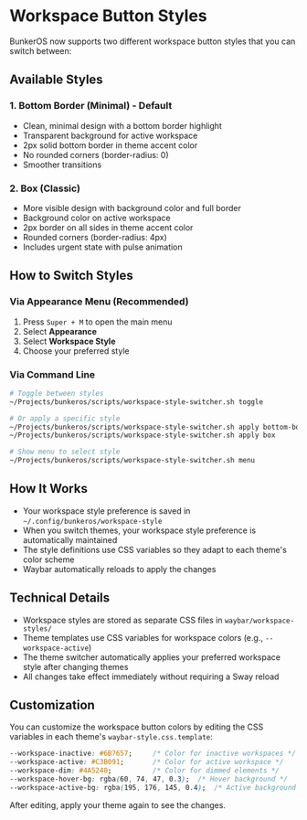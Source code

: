 # Workspace Button Styles

BunkerOS now supports two different workspace button styles that you can switch between:

## Available Styles

### 1. Bottom Border (Minimal) - Default
- Clean, minimal design with a bottom border highlight
- Transparent background for active workspace
- 2px solid bottom border in theme accent color
- No rounded corners (border-radius: 0)
- Smoother transitions

### 2. Box (Classic)
- More visible design with background color and full border
- Background color on active workspace
- 2px border on all sides in theme accent color
- Rounded corners (border-radius: 4px)
- Includes urgent state with pulse animation

## How to Switch Styles

### Via Appearance Menu (Recommended)
1. Press `Super + M` to open the main menu
2. Select **Appearance**
3. Select **Workspace Style**
4. Choose your preferred style

### Via Command Line
```bash
# Toggle between styles
~/Projects/bunkeros/scripts/workspace-style-switcher.sh toggle

# Or apply a specific style
~/Projects/bunkeros/scripts/workspace-style-switcher.sh apply bottom-border
~/Projects/bunkeros/scripts/workspace-style-switcher.sh apply box

# Show menu to select style
~/Projects/bunkeros/scripts/workspace-style-switcher.sh menu
```

## How It Works

- Your workspace style preference is saved in `~/.config/bunkeros/workspace-style`
- When you switch themes, your workspace style preference is automatically maintained
- The style definitions use CSS variables so they adapt to each theme's color scheme
- Waybar automatically reloads to apply the changes

## Technical Details

- Workspace styles are stored as separate CSS files in `waybar/workspace-styles/`
- Theme templates use CSS variables for workspace colors (e.g., `--workspace-active`)
- The theme switcher automatically applies your preferred workspace style after changing themes
- All changes take effect immediately without requiring a Sway reload

## Customization

You can customize the workspace button colors by editing the CSS variables in each theme's `waybar-style.css.template`:

```css
--workspace-inactive: #6B7657;     /* Color for inactive workspaces */
--workspace-active: #C3B091;       /* Color for active workspace */
--workspace-dim: #4A5240;          /* Color for dimmed elements */
--workspace-hover-bg: rgba(60, 74, 47, 0.3);  /* Hover background */
--workspace-active-bg: rgba(195, 176, 145, 0.4);  /* Active background (box style) */
```

After editing, apply your theme again to see the changes.
